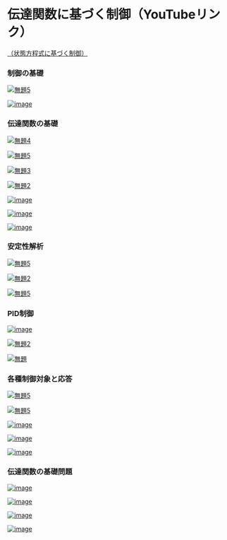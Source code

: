 # 伝達関数に基づく制御（YouTubeリンク）

[（状態方程式に基づく制御）](https://github.com/Hiroshi-Okajima/control-education02-stateequation)

### 制御の基礎

[![無題5](https://user-images.githubusercontent.com/112537733/188293703-7393b7a3-7bb1-4130-b68f-b113212c94f3.png)](https://youtu.be/fk2FTqotmFY)

[![image](https://user-images.githubusercontent.com/112537733/188294272-5f8cf4c5-6dfc-48e1-9f89-964cb0f90d5d.png)](https://youtu.be/4ygdk0FKV-8)

### 伝達関数の基礎

[![無題4](https://user-images.githubusercontent.com/112537733/188293698-a29dda42-c322-4915-b405-23466ea04a0f.png)](https://youtu.be/Pzbbp4h8cEs)

[![無題5](https://user-images.githubusercontent.com/112537733/188293744-fe4c01da-bc65-486a-b2dd-7e57d2378686.png)](https://youtu.be/2D99L4fFLaY)

[![無題3](https://user-images.githubusercontent.com/112537733/188293697-d4af2009-0b83-4ccc-b2c7-a2fcf1f62b3b.png)](https://youtu.be/GaGLomvaAMc)

[![無題2](https://user-images.githubusercontent.com/112537733/188293696-9ec27cb1-3130-423c-ab2f-ab25c12f4ece.png)](https://youtu.be/HDj_VLdnXEs)

[![image](https://user-images.githubusercontent.com/112537733/188294034-8a80452f-8793-4448-a306-fcd88e9bf49f.png)](https://youtu.be/z_gHRqTXit4)

[![image](https://user-images.githubusercontent.com/112537733/188294138-d5b5cf7f-7e5b-47b5-88f7-1cc37332f82e.png)](https://youtu.be/5EAIimasPw8)

[![image](https://user-images.githubusercontent.com/112537733/188294109-b76718b3-b589-4a4e-9248-15c182031484.png)](https://youtu.be/p2IlyC8U3hM)

### 安定性解析

[![無題5](https://user-images.githubusercontent.com/112537733/188293618-2f5ca513-df65-4e19-a202-25f89a213b8d.jpg)](https://youtu.be/y0MiqUgr764)

[![無題2](https://user-images.githubusercontent.com/112537733/188293620-70f08ee3-9a9f-47ce-87ea-bf115cb3390d.png)](https://youtu.be/Lb66qJfaCeY)

[![無題5](https://user-images.githubusercontent.com/112537733/188293596-2a5872ff-eba9-43a1-b06c-916454079e93.jpg)](https://youtu.be/LPQO6L3cWeo)


### PID制御

[![image](https://user-images.githubusercontent.com/112537733/188293994-d61386cf-1e34-4eff-9a3b-39e41a994838.png)](https://youtu.be/AgfYQfgPUAw)

[![無題2](https://user-images.githubusercontent.com/112537733/188293548-4b19b342-38de-460b-b0b6-9fdda7aaa5f6.png)](https://youtu.be/YIWsP68oo88)

[![無題](https://user-images.githubusercontent.com/112537733/188293546-ad34e732-66ca-47cb-8ded-75ab07b92b3a.jpg)](https://youtu.be/p00t2Wp9vF4)

### 各種制御対象と応答

[![無題5](https://user-images.githubusercontent.com/112537733/188293884-d0d13621-1e71-400f-bcd0-393f603736e7.png)](https://youtu.be/5iQNtNEHIFk)

[![無題5](https://user-images.githubusercontent.com/112537733/188293904-211466a4-0629-4794-aa48-eefcb3274ae6.png)](https://youtu.be/anUiIXd-rok)

[![image](https://user-images.githubusercontent.com/112537733/188293917-576f553b-c3e0-463f-9b87-0cda4e468416.png)](https://youtu.be/YfWD5c9pjhI)

[![image](https://user-images.githubusercontent.com/112537733/188293930-d1ab393c-2c70-4723-ab12-6b77fb6b816e.png)](https://youtu.be/jWK4wZujaQ0)

[![image](https://user-images.githubusercontent.com/112537733/188293934-0d42c8b1-c045-47d6-b825-37477fcc2a63.png)](https://youtu.be/JECBkU4m7hc)

### 伝達関数の基礎問題

[![image](https://user-images.githubusercontent.com/112537733/188293965-19aa63bc-fe1d-4367-a028-456ba4b7410b.png)](https://youtu.be/8c0acnbRvp0)

[![image](https://user-images.githubusercontent.com/112537733/188293967-0d38f942-66f6-43ae-b39a-60d02aefcd99.png)](https://youtu.be/JjX9mjQmF_8)

[![image](https://user-images.githubusercontent.com/112537733/188293970-84cc36b5-e610-45e2-8d13-b1e12df81e88.png)](https://youtu.be/6YOe4FDZN7w)

[![image](https://user-images.githubusercontent.com/112537733/188293971-2fd684fc-0b5b-4ef1-8ed2-075abec8c690.png)](https://youtu.be/bcv0yFetbts)
